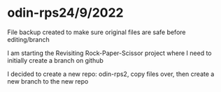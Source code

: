 # odin-rps24/9/2022
File backup created to make sure original files are safe before editing/branch

I am starting the Revisiting Rock-Paper-Scissor project where I need to initially create a branch on github

I decided to create a new repo: odin-rps2, copy files over, then create a new branch to the new repo




